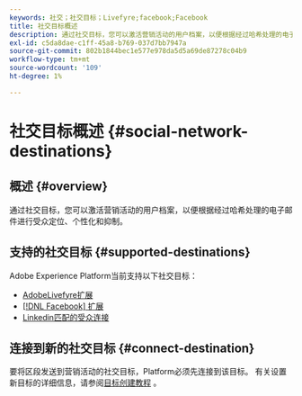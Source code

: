 ```yaml
---
keywords: 社交；社交目标；Livefyre;facebook;Facebook
title: 社交目标概述
description: 通过社交目标，您可以激活营销活动的用户档案，以便根据经过哈希处理的电子邮件进行受众定位、个性化和抑制。
exl-id: c5da8dae-c1ff-45a8-b769-037d7bb7947a
source-git-commit: 802b1844bec1e577e978da5d5a69de87278c04b9
workflow-type: tm+mt
source-wordcount: '109'
ht-degree: 1%

---
```


# 社交目标概述 {#social-network-destinations}

## 概述 {#overview}

通过社交目标，您可以激活营销活动的用户档案，以便根据经过哈希处理的电子邮件进行受众定位、个性化和抑制。

## 支持的社交目标 {#supported-destinations}

Adobe Experience Platform当前支持以下社交目标：

* [AdobeLivefyre扩展](adobe-livefyre.md)
* [[!DNL Facebook] 扩展](facebook.md)
* [Linkedin匹配的受众连接](linkedin.md)

## 连接到新的社交目标 {#connect-destination}

要将区段发送到营销活动的社交目标，Platform必须先连接到该目标。 有关设置新目标的详细信息，请参阅[目标创建教程](../../ui/connect-destination.md) 。
